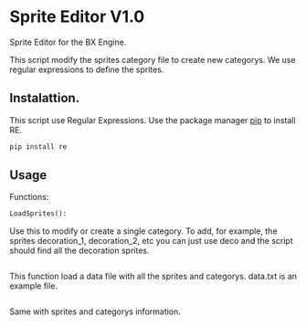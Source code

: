 # Sprite Editor V1.0 

Sprite Editor for the BX Engine.

This script modify the sprites category file to create new categorys.
We use regular expressions to define the sprites.


## Instalattion.
This script use Regular Expressions.
Use the package manager [pip](https://pip.pypa.io/en/stable/) to install RE.

```bash
pip install re
```



## Usage

Functions:

```python
LoadSprites():
```
 Use this to modify or create a single category.
 To add, for example, the sprites decoration_1, decoration_2, etc you can just
use deco and the script should find all the decoration sprites.

```AutoLoadSprites():
```
 This function load a data file with all the sprites and categorys.
 data.txt is an example file.

```AutoLoadSpritesVerbose():
```

Same with sprites and categorys information.